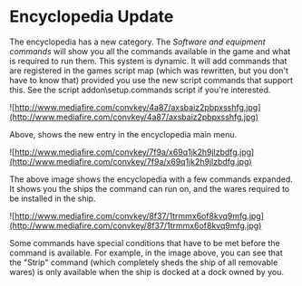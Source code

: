 # Encyclopedia Update #

The encyclopedia has a new category.  The _Software and equipment commands_ will show you all the commands available in the game and what is required to run them.  This system is dynamic.  It will add commands that are registered in the games script map (which was rewritten, but you don't have to know that) provided you use the new script commands that support this.  See the script addon\setup.commands script if you're interested.

![http://www.mediafire.com/convkey/4a87/axsbaiz2pbpxsshfg.jpg](http://www.mediafire.com/convkey/4a87/axsbaiz2pbpxsshfg.jpg)

Above, shows the new entry in the encyclopedia main menu.


![http://www.mediafire.com/convkey/7f9a/x69q1jk2h9jlzbdfg.jpg](http://www.mediafire.com/convkey/7f9a/x69q1jk2h9jlzbdfg.jpg)

The above image shows the encyclopedia with a few commands expanded.  It shows you the ships the command can run on, and the wares required to be installed in the ship.

![http://www.mediafire.com/convkey/8f37/1trmmx6of8kvq9mfg.jpg](http://www.mediafire.com/convkey/8f37/1trmmx6of8kvq9mfg.jpg)

Some commands have special conditions that have to be met before the command is available.  For example, in the image above, you can see that the "Strip" command (which completely sheds the ship of all removable wares) is only available when the ship is docked at a dock owned by you.